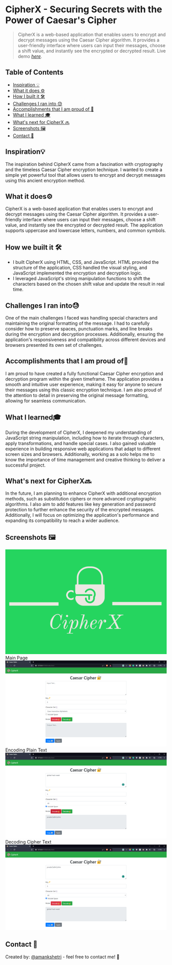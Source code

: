 # CipherX - Securing Secrets with the Power of Caesar's Cipher
> CipherX is a web-based application that enables users to encrypt and decrypt messages using the Caesar Cipher algorithm. It provides a user-friendly interface where users can input their messages, choose a shift value, and instantly see the encrypted or decrypted result.
> Live demo [_here_](https://aman-chhetri.github.io/cipher-x/). <!-- Project Link -->

## Table of Contents
* [Inspiration 💡](#inspiration)
* [What it does ⚙️](#what_it_does)
* [How I built it 🛠️](#built)
* [Challenges I ran into 😓](#challenges)
* [Accomplishments that I am proud of 🏅](#accomplishments)
* [What I learned 🎓](#learning)
* [What's next for CipherX 🔜](#what-next)
* [Screenshots 🖼️](#screenshots)
* [Contact 📩](#contact)

## Inspiration💡
The inspiration behind CipherX came from a fascination with cryptography and the timeless Caesar Cipher encryption technique. I wanted to create a simple yet powerful tool that allows users to encrypt and decrypt messages using this ancient encryption method.

## What it does⚙️
CipherX is a web-based application that enables users to encrypt and decrypt messages using the Caesar Cipher algorithm. It provides a user-friendly interface where users can input their messages, choose a shift value, and instantly see the encrypted or decrypted result. The application supports uppercase and lowercase letters, numbers, and common symbols.

## How we built it 🛠️
- I built CipherX using HTML, CSS, and JavaScript. HTML provided the structure of the application, CSS handled the visual styling, and JavaScript implemented the encryption and decryption logic. 
- I leveraged JavaScript's string manipulation functions to shift the characters based on the chosen shift value and update the result in real time.

## Challenges I ran into😓
One of the main challenges I faced was handling special characters and maintaining the original formatting of the message. I had to carefully consider how to preserve spaces, punctuation marks, and line breaks during the encryption and decryption processes. Additionally, ensuring the application's responsiveness and compatibility across different devices and browsers presented its own set of challenges.

## Accomplishments that I am proud of🏅
I am proud to have created a fully functional Caesar Cipher encryption and decryption program within the given timeframe. The application provides a smooth and intuitive user experience, making it easy for anyone to secure their messages using this classic encryption technique. I am also proud of the attention to detail in preserving the original message formatting, allowing for seamless communication.

## What I learned🎓
During the development of CipherX, I deepened my understanding of JavaScript string manipulation, including how to iterate through characters, apply transformations, and handle special cases. I also gained valuable experience in building responsive web applications that adapt to different screen sizes and browsers. Additionally, working as a solo helps me to know the importance of time management and creative thinking to deliver a successful project.

## What's next for CipherX🔜
In the future, I am planning to enhance CipherX with additional encryption methods, such as substitution ciphers or more advanced cryptographic algorithms. I also aim to add features like key generation and password protection to further enhance the security of the encrypted messages. Additionally, I will focus on optimizing the application's performance and expanding its compatibility to reach a wider audience.


## Screenshots 🖼️
![Cover](./images/cover.png)
Main Page
![Main](./images/main.png)
Encoding Plain Text
![Encoding](./images/encoding.png)
Decoding Cipher Text
![Decoding](./images/decoding.png)


## Contact 📩
Created by: [@amankshetri](https://www.linkedin.com/in/amankshetri/) - feel free to contact me! 🙂
